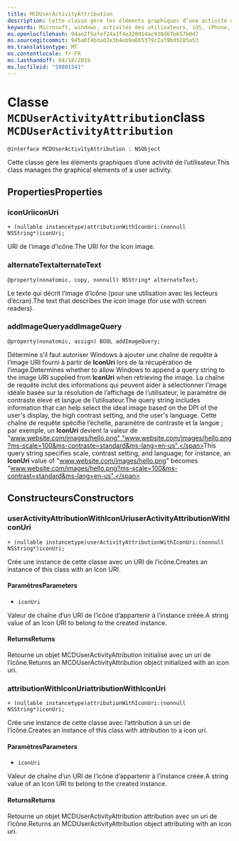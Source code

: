 ```yaml
---
title: MCDUserActivityAttribution
description: Cette classe gère les éléments graphiques d’une activité de l’utilisateur.
keywords: Microsoft, windows, activités des utilisateurs, iOS, iPhone, objectiveC, les appareils, Project Rome connectés
ms.openlocfilehash: 94ae2f5afef24a1f4e320014ac930d67b657b0d7
ms.sourcegitcommit: 945a0f4bda02e3b4eb9a665379c2af9bd5285a53
ms.translationtype: MT
ms.contentlocale: fr-FR
ms.lasthandoff: 04/18/2019
ms.locfileid: "59801541"
---
```

# <a name="class-mcduseractivityattribution"></a><span data-ttu-id="30519-104">Classe `MCDUserActivityAttribution`</span><span class="sxs-lookup"><span data-stu-id="30519-104">class `MCDUserActivityAttribution`</span></span>

```
@interface MCDUserActivityAttribution : NSObject
```

<span data-ttu-id="30519-105">Cette classe gère les éléments graphiques d’une activité de l’utilisateur.</span><span class="sxs-lookup"><span data-stu-id="30519-105">This class manages the graphical elements of a user activity.</span></span>

## <a name="properties"></a><span data-ttu-id="30519-106">Properties</span><span class="sxs-lookup"><span data-stu-id="30519-106">Properties</span></span>

### <a name="iconuri"></a><span data-ttu-id="30519-107">iconUri</span><span class="sxs-lookup"><span data-stu-id="30519-107">iconUri</span></span>
`+ (nullable instancetype)attributionWithIconUri:(nonnull NSString*)iconUri;`

<span data-ttu-id="30519-108">URI de l’image d’icône.</span><span class="sxs-lookup"><span data-stu-id="30519-108">The URI for the icon image.</span></span>

### <a name="alternatetext"></a><span data-ttu-id="30519-109">alternateText</span><span class="sxs-lookup"><span data-stu-id="30519-109">alternateText</span></span>
`@property(nonatomic, copy, nonnull) NSString* alternateText;`

<span data-ttu-id="30519-110">Le texte qui décrit l’image d’icône (pour une utilisation avec les lecteurs d’écran).</span><span class="sxs-lookup"><span data-stu-id="30519-110">The text that describes the icon image (for use with screen readers).</span></span>

### <a name="addimagequery"></a><span data-ttu-id="30519-111">addImageQuery</span><span class="sxs-lookup"><span data-stu-id="30519-111">addImageQuery</span></span>
`@property(nonatomic, assign) BOOL addImageQuery;`

<span data-ttu-id="30519-112">Détermine s’il faut autoriser Windows à ajouter une chaîne de requête à l’image URI fourni à partir de **IconUri** lors de la récupération de l’image.</span><span class="sxs-lookup"><span data-stu-id="30519-112">Determines whether to allow Windows to append a query string to the image URI supplied from **IconUri** when retrieving the image.</span></span> <span data-ttu-id="30519-113">La chaîne de requête inclut des informations qui peuvent aider à sélectionner l’image idéale basée sur la résolution de l’affichage de l’utilisateur, le paramètre de contraste élevé et langue de l’utilisateur.</span><span class="sxs-lookup"><span data-stu-id="30519-113">The query string includes information that can help select the ideal image based on the DPI of the user's display, the high contrast setting, and the user's language.</span></span> <span data-ttu-id="30519-114">Cette chaîne de requête spécifie l’échelle, paramètre de contraste et la langue ; par exemple, un **IconUri** devient la valeur de "www.website.com/images/hello.png" "www.website.com/images/hello.png?ms-scale=100&ms-contraste=standard&ms-lang=en-us".</span><span class="sxs-lookup"><span data-stu-id="30519-114">This query string specifies scale, contrast setting, and language; for instance, an **IconUri** value of "www.website.com/images/hello.png" becomes "www.website.com/images/hello.png?ms-scale=100&ms-contrast=standard&ms-lang=en-us".</span></span>

## <a name="constructors"></a><span data-ttu-id="30519-115">Constructeurs</span><span class="sxs-lookup"><span data-stu-id="30519-115">Constructors</span></span>

### <a name="useractivityattributionwithiconuri"></a><span data-ttu-id="30519-116">userActivityAttributionWithIconUri</span><span class="sxs-lookup"><span data-stu-id="30519-116">userActivityAttributionWithIconUri</span></span>
`+ (nullable instancetype)userActivityAttributionWithIconUri:(nonnull NSString*)iconUri;`

<span data-ttu-id="30519-117">Crée une instance de cette classe avec un URI de l’icône.</span><span class="sxs-lookup"><span data-stu-id="30519-117">Creates an instance of this class with an Icon URI.</span></span>

#### <a name="parameters"></a><span data-ttu-id="30519-118">Paramètres</span><span class="sxs-lookup"><span data-stu-id="30519-118">Parameters</span></span>
* `iconUri` 

<span data-ttu-id="30519-119">Valeur de chaîne d’un URI de l’icône d’appartenir à l’instance créée.</span><span class="sxs-lookup"><span data-stu-id="30519-119">A string value of an Icon URI to belong to the created instance.</span></span>

#### <a name="returns"></a><span data-ttu-id="30519-120">Returns</span><span class="sxs-lookup"><span data-stu-id="30519-120">Returns</span></span>
<span data-ttu-id="30519-121">Retourne un objet MCDUserActivityAttribution initialisé avec un uri de l’icône.</span><span class="sxs-lookup"><span data-stu-id="30519-121">Returns an MCDUserActivityAttribution object initialized with an icon uri.</span></span>

### <a name="attributionwithiconuri"></a><span data-ttu-id="30519-122">attributionWithIconUri</span><span class="sxs-lookup"><span data-stu-id="30519-122">attributionWithIconUri</span></span>
`+ (nullable instancetype)attributionWithIconUri:(nonnull NSString*)iconUri;`

<span data-ttu-id="30519-123">Crée une instance de cette classe avec l’attribution à un uri de l’icône.</span><span class="sxs-lookup"><span data-stu-id="30519-123">Creates an instance of this class with attribution to a icon uri.</span></span>

#### <a name="parameters"></a><span data-ttu-id="30519-124">Paramètres</span><span class="sxs-lookup"><span data-stu-id="30519-124">Parameters</span></span>
* `iconUri` 

<span data-ttu-id="30519-125">Valeur de chaîne d’un URI de l’icône d’appartenir à l’instance créée.</span><span class="sxs-lookup"><span data-stu-id="30519-125">A string value of an Icon URI to belong to the created instance.</span></span>

#### <a name="returns"></a><span data-ttu-id="30519-126">Returns</span><span class="sxs-lookup"><span data-stu-id="30519-126">Returns</span></span>
<span data-ttu-id="30519-127">Retourne un objet MCDUserActivityAttribution attribution avec un uri de l’icône.</span><span class="sxs-lookup"><span data-stu-id="30519-127">Returns an MCDUserActivityAttribution object attributing with an icon uri.</span></span>